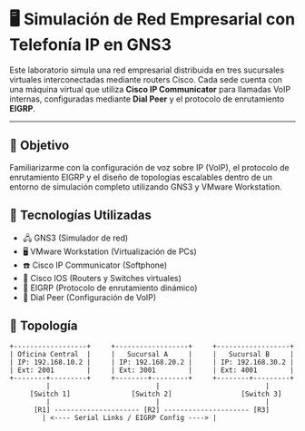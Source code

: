 # 🖥️ Simulación de Red Empresarial con Telefonía IP en GNS3

Este laboratorio simula una red empresarial distribuida en tres sucursales virtuales interconectadas mediante routers Cisco. Cada sede cuenta con una máquina virtual que utiliza **Cisco IP Communicator** para llamadas VoIP internas, configuradas mediante **Dial Peer** y el protocolo de enrutamiento **EIGRP**.

---

## 📌 Objetivo

Familiarizarme con la configuración de voz sobre IP (VoIP), el protocolo de enrutamiento EIGRP y el diseño de topologías escalables dentro de un entorno de simulación completo utilizando GNS3 y VMware Workstation.

## 🧰 Tecnologías Utilizadas

- 🖧 GNS3 (Simulador de red)
- 🖥️ VMware Workstation (Virtualización de PCs)
- ☎️ Cisco IP Communicator (Softphone)
- 🔁 Cisco IOS (Routers y Switches virtuales)
- 🔄 EIGRP (Protocolo de enrutamiento dinámico)
- 📡 Dial Peer (Configuración de VoIP)

## 🧱 Topología

```plaintext
+------------------+     +------------------+     +------------------+
| Oficina Central  |     |   Sucursal A     |     |   Sucursal B     |
| IP: 192.168.10.2 |     | IP: 192.168.20.2 |     | IP: 192.168.30.2 |
| Ext: 2001        |     | Ext: 3001        |     | Ext: 4001        |
+--------+---------+     +--------+---------+     +--------+---------+
         |                          |                          |
     [Switch 1]               [Switch 2]                 [Switch 3]
         |                          |                          |
      [R1] --------------------- [R2] --------------------- [R3]
        | <---- Serial Links / EIGRP Config ----> |
